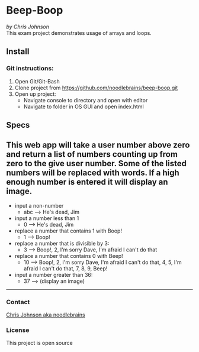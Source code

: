 # Beep-Boop
_by Chris Johnson_  
This exam project demonstrates usage of arrays and loops.
## Install
### Git instructions:
1. Open Git/Git-Bash
2. Clone project from https://github.com/noodlebrains/beep-boop.git
3. Open up project:
    * Navigate console to directory and open with editor
    * Navigate to folder in OS GUI and open index.html
## Specs  
This web app will take a user number above zero and return a list of numbers counting up from zero to the give user number. Some of the listed numbers will be replaced with words. If a high enough number is entered it will display an image.
---
* input a non-number
    * abc --> He's dead, Jim
* input a number less than 1
    * 0 --> He's dead, Jim
* replace a number that contains 1 with Boop!
    * 1 --> Boop!  
* replace a number that is divisible by 3:
    * 3 --> Boop!, 2, I'm sorry Dave, I'm afraid I can't do that
* replace a number that contains 0 with Beep!
    * 10 --> Boop!, 2, I'm sorry Dave, I'm afraid I can't do that, 4, 5, I'm afraid I can't do that, 7, 8, 9, Beep!
* input a number greater than 36:
    * 37 --> (display an image)
---
### Contact
[Chris Johnson aka noodlebrains](https://github.com/noodlebrains)
### License
This project is open source
